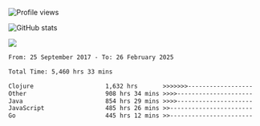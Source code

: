 ![Profile views](https://komarev.com/ghpvc/?username=liuchong)

![GitHub stats](https://github-readme-stats.vercel.app/api?username=liuchong&show_icons=true)

<img src="https://cr-skills-chart-widget.azurewebsites.net/api/api?username=liuchong&skills=C%23,Java,JavaScript,Python,Go,Rust&show-other-skills=true"/>

<!--START_SECTION:waka-->

```txt
From: 25 September 2017 - To: 26 February 2025

Total Time: 5,460 hrs 33 mins

Clojure                    1,632 hrs       >>>>>>>------------------   29.89 %
Other                      908 hrs 34 mins >>>>---------------------   16.64 %
Java                       854 hrs 29 mins >>>>---------------------   15.65 %
JavaScript                 485 hrs 26 mins >>-----------------------   08.89 %
Go                         445 hrs 12 mins >>-----------------------   08.15 %
```

<!--END_SECTION:waka-->
